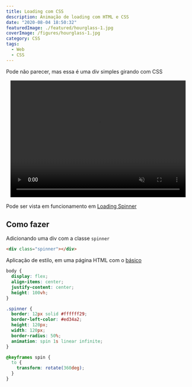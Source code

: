 ```yaml
---
title: Loading com CSS
description: Animação de loading com HTML e CSS
date: "2020-08-04 18:50:32"
featuredImage: ./featured/hourglass-1.jpg
coverImage: /figures/hourglass-1.jpg
category: CSS
tags:
  - Web
  - CSS
---
```


Pode não parecer, mas essa é uma div simples girando com CSS

<video width="480" height="320" muted autoplay loop style="display: block; margin: 1rem auto;" >
  <source src="/videos/spinnerloader.mp4" type="video/mp4">
</video>

Pode ser vista em funcionamento em [Loading Spinner](/web/loadingspinner.html)

## Como fazer

Adicionando uma div com a classe `spinner`

```html
<div class="spinner"></div>
```

Aplicação de estilo, em uma página HTML com o [básico](/html-started)

```css
body {
  display: flex;
  align-items: center;
  justify-content: center;
  height: 100vh;
}

.spinner {
  border: 12px solid #ffffff29;
  border-left-color: #ed34a2;
  height: 120px;
  width: 120px;
  border-radius: 50%;
  animation: spin 1s linear infinite;
}

@keyframes spin {
  to {
    transform: rotate(360deg);
  }
}
```
